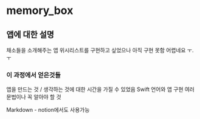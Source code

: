 # memory_box
##   앱에 대한 설명

채소들을 소개해주는 앱
위시리스트를 구현하고 싶었으나 아직 구현 못함
어렵네요 ㅜ.ㅜ


### 이 과정에서 얻은것들

앱을 만드는 것 / 생각하는 것에 대한 시간을 가질 수 있었음
Swift 언어와 앱 구현
여러 문법이나 꼭 알아야 할 것


Markdown - notion에서도 사용가능
